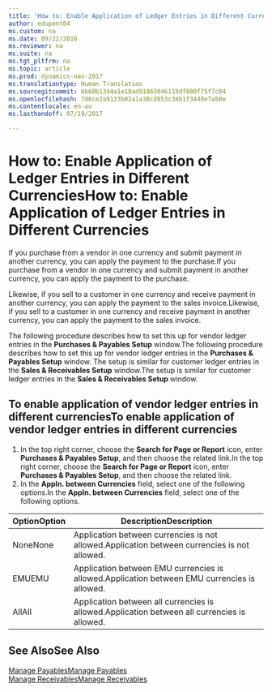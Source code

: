 ```yaml
---
title: 'How to: Enable Application of Ledger Entries in Different Currencies'
author: edupont04
ms.custom: na
ms.date: 09/22/2016
ms.reviewer: na
ms.suite: na
ms.tgt_pltfrm: na
ms.topic: article
ms.prod: dynamics-nav-2017
ms.translationtype: Human Translation
ms.sourcegitcommit: 6b60b1344a1e18ad91863046110df880f75f7c04
ms.openlocfilehash: 7d6ce2a9133b02a1a38cd853c34b1f3440e7a50e
ms.contentlocale: en-au
ms.lasthandoff: 07/19/2017

---
```


# <a name="how-to-enable-application-of-ledger-entries-in-different-currencies"></a><span data-ttu-id="4c77f-102">How to: Enable Application of Ledger Entries in Different Currencies</span><span class="sxs-lookup"><span data-stu-id="4c77f-102">How to: Enable Application of Ledger Entries in Different Currencies</span></span>
<span data-ttu-id="4c77f-103">If you purchase from a vendor in one currency and submit payment in another currency, you can apply the payment to the purchase.</span><span class="sxs-lookup"><span data-stu-id="4c77f-103">If you purchase from a vendor in one currency and submit payment in another currency, you can apply the payment to the purchase.</span></span>

<span data-ttu-id="4c77f-104">Likewise, if you sell to a customer in one currency and receive payment in another currency, you can apply the payment to the sales invoice.</span><span class="sxs-lookup"><span data-stu-id="4c77f-104">Likewise, if you sell to a customer in one currency and receive payment in another currency, you can apply the payment to the sales invoice.</span></span>

<span data-ttu-id="4c77f-105">The following procedure describes how to set this up for vendor ledger entries in the **Purchases & Payables Setup** window.</span><span class="sxs-lookup"><span data-stu-id="4c77f-105">The following procedure describes how to set this up for vendor ledger entries in the **Purchases & Payables Setup** window.</span></span> <span data-ttu-id="4c77f-106">The setup is similar for customer ledger entries in the **Sales & Receivables Setup** window.</span><span class="sxs-lookup"><span data-stu-id="4c77f-106">The setup is similar for customer ledger entries in the **Sales & Receivables Setup** window.</span></span>

## <a name="to-enable-application-of-vendor-ledger-entries-in-different-currencies"></a><span data-ttu-id="4c77f-107">To enable application of vendor ledger entries in different currencies</span><span class="sxs-lookup"><span data-stu-id="4c77f-107">To enable application of vendor ledger entries in different currencies</span></span>
1. <span data-ttu-id="4c77f-108">In the top right corner, choose the **Search for Page or Report** icon, enter **Purchases & Payables Setup**, and then choose the related link.</span><span class="sxs-lookup"><span data-stu-id="4c77f-108">In the top right corner, choose the **Search for Page or Report** icon, enter **Purchases & Payables Setup**, and then choose the related link.</span></span>
2. <span data-ttu-id="4c77f-109">In the **Appln. between Currencies** field, select one of the following options.</span><span class="sxs-lookup"><span data-stu-id="4c77f-109">In the **Appln. between Currencies** field, select one of the following options.</span></span>

|<span data-ttu-id="4c77f-110">Option</span><span class="sxs-lookup"><span data-stu-id="4c77f-110">Option</span></span> |<span data-ttu-id="4c77f-111">Description</span><span class="sxs-lookup"><span data-stu-id="4c77f-111">Description</span></span> |
|-------|------------|
|<span data-ttu-id="4c77f-112">None</span><span class="sxs-lookup"><span data-stu-id="4c77f-112">None</span></span>|<span data-ttu-id="4c77f-113">Application between currencies is not allowed.</span><span class="sxs-lookup"><span data-stu-id="4c77f-113">Application between currencies is not allowed.</span></span>|
|<span data-ttu-id="4c77f-114">EMU</span><span class="sxs-lookup"><span data-stu-id="4c77f-114">EMU</span></span>|<span data-ttu-id="4c77f-115">Application between EMU currencies is allowed.</span><span class="sxs-lookup"><span data-stu-id="4c77f-115">Application between EMU currencies is allowed.</span></span>|
|<span data-ttu-id="4c77f-116">All</span><span class="sxs-lookup"><span data-stu-id="4c77f-116">All</span></span>|<span data-ttu-id="4c77f-117">Application between all currencies is allowed.</span><span class="sxs-lookup"><span data-stu-id="4c77f-117">Application between all currencies is allowed.</span></span>

## <a name="see-also"></a><span data-ttu-id="4c77f-118">See Also</span><span class="sxs-lookup"><span data-stu-id="4c77f-118">See Also</span></span>  
[<span data-ttu-id="4c77f-119">Manage Payables</span><span class="sxs-lookup"><span data-stu-id="4c77f-119">Manage Payables</span></span>](payables-manage-payables.md)  
[<span data-ttu-id="4c77f-120">Manage Receivables</span><span class="sxs-lookup"><span data-stu-id="4c77f-120">Manage Receivables</span></span>](receivables-manage-receivables.md)


